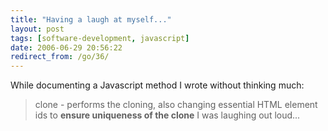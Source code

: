 ```yaml
---
title: "Having a laugh at myself..."
layout: post
tags: [software-development, javascript]
date: 2006-06-29 20:56:22
redirect_from: /go/36/
---
```


While documenting a Javascript method I wrote without thinking much:
> clone - performs the cloning, also changing essential HTML element ids to **ensure uniqueness of the clone**
I was laughing out loud...